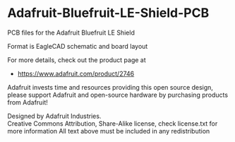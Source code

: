 # Adafruit-Bluefruit-LE-Shield-PCB
PCB files for the Adafruit Bluefruit LE Shield

Format is EagleCAD schematic and board layout

For more details, check out the product page at

   * https://www.adafruit.com/product/2746

Adafruit invests time and resources providing this open source design, 
please support Adafruit and open-source hardware by purchasing 
products from Adafruit!

Designed by Adafruit Industries.  
Creative Commons Attribution, Share-Alike license, check license.txt for more information
All text above must be included in any redistribution